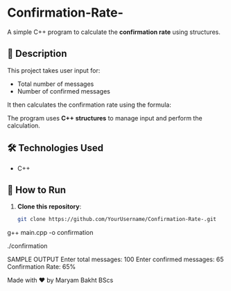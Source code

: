 
# Confirmation-Rate-

A simple C++ program to calculate the **confirmation rate** using structures.

## 📌 Description

This project takes user input for:
- Total number of messages
- Number of confirmed messages

It then calculates the confirmation rate using the formula:

The program uses **C++ structures** to manage input and perform the calculation.

## 🛠️ Technologies Used
- C++
## 🚀 How to Run

1. **Clone this repository**:
   ```bash
   git clone https://github.com/YourUsername/Confirmation-Rate-.git

g++ main.cpp -o confirmation

./confirmation

SAMPLE OUTPUT 
Enter total messages: 100
Enter confirmed messages: 65
Confirmation Rate: 65%

Made with ❤️ by Maryam Bakht
BScs 
